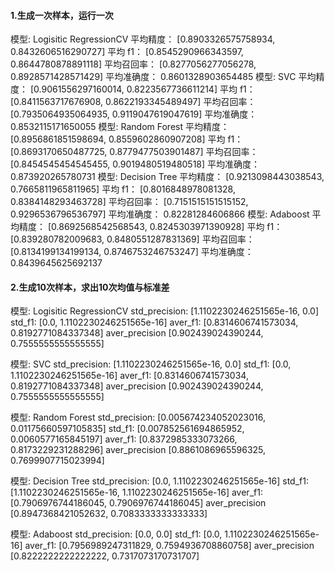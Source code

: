 #### 1.生成一次样本，运行一次

模型: Logisitic RegressionCV
平均精度： [0.8903326575758934, 0.8432606516290727]
平均 f1： [0.8545290966343597, 0.8644780878891118]
平均召回率： [0.8277056277056278, 0.8928571428571429]
平均准确度： 0.8601328903654485
模型: SVC
平均精度： [0.9061556297160014, 0.8223567736611214]
平均 f1： [0.8411563717676908, 0.8622193345489497]
平均召回率： [0.7935064935064935, 0.9119047619047619]
平均准确度： 0.8532115171650055
模型: Random Forest
平均精度： [0.8956861851598694, 0.8559602860907208]
平均 f1： [0.8693170650487725, 0.8779477503901487]
平均召回率： [0.8454545454545455, 0.9019480519480518]
平均准确度： 0.873920265780731
模型: Decision Tree
平均精度： [0.9213098443038543, 0.7665811965811965]
平均 f1： [0.8016848978081328, 0.8384148293463728]
平均召回率： [0.7151515151515152, 0.9296536796536797]
平均准确度： 0.82281284606866
模型: Adaboost
平均精度： [0.8692568542568543, 0.8245303971390928]
平均 f1： [0.839280782009683, 0.8480551287831369]
平均召回率： [0.8134199134199134, 0.8746753246753247]
平均准确度： 0.8439645625692137

#### 2.生成10次样本，求出10次均值与标准差

模型: Logisitic RegressionCV
std_precision:  [1.1102230246251565e-16, 0.0]
std_f1:  [0.0, 1.1102230246251565e-16]
aver_f1: [0.8314606741573034, 0.8192771084337348]
aver_precision [0.902439024390244, 0.7555555555555555]

模型: SVC
std_precision:  [1.1102230246251565e-16, 0.0]
std_f1:  [0.0, 1.1102230246251565e-16]
aver_f1: [0.8314606741573034, 0.8192771084337348]
aver_precision [0.902439024390244, 0.7555555555555555]

模型: Random Forest
std_precision:  [0.005674234052023016, 0.01175660597105835]
std_f1:  [0.007852561694865952, 0.0060577165845197]
aver_f1: [0.8372985333073266, 0.8173229231288296]
aver_precision [0.8861086965596325, 0.7699907715023994]

模型: Decision Tree
std_precision:  [0.0, 1.1102230246251565e-16]
std_f1:  [1.1102230246251565e-16, 1.1102230246251565e-16]
aver_f1: [0.7906976744186045, 0.7906976744186045]
aver_precision [0.8947368421052632, 0.7083333333333333]

模型: Adaboost
std_precision:  [0.0, 0.0]
std_f1:  [0.0, 1.1102230246251565e-16]
aver_f1: [0.7956989247311829, 0.7594936708860758]
aver_precision [0.8222222222222222, 0.7317073170731707]